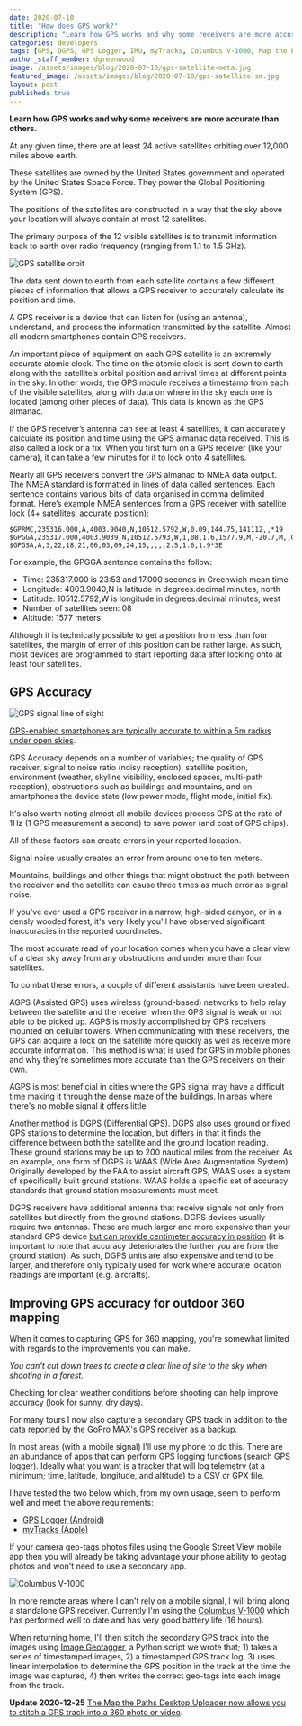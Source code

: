 ```yaml
---
date: 2020-07-10
title: "How does GPS work?"
description: "Learn how GPS works and why some receivers are more accurate than others."
categories: developers
tags: [GPS, DGPS, GPS Logger, IMU, myTracks, Columbus V-1000, Map the Paths]
author_staff_member: dgreenwood
image: /assets/images/blog/2020-07-10/gps-satellite-meta.jpg
featured_image: /assets/images/blog/2020-07-10/gps-satellite-sm.jpg
layout: post
published: true
---
```


**Learn how GPS works and why some receivers are more accurate than others.**

At any given time, there are at least 24 active satellites orbiting over 12,000 miles above earth.

These satellites are owned by the United States government and operated by the United States Space Force. They power the Global Positioning System (GPS).

The positions of the satellites are constructed in a way that the sky above your location will always contain at most 12 satellites.

The primary purpose of the 12 visible satellites is to transmit information back to earth over radio frequency (ranging from 1.1 to 1.5 GHz).

<img class="img-fluid" src="/assets/images/blog/2020-07-10/gps-satellites.gif" alt="GPS satellite orbit" title="GPS satellite orbit" />

The data sent down to earth from each satellite contains a few different pieces of information that allows a GPS receiver to accurately calculate its position and time.

A GPS receiver is a device that can listen for (using an antenna), understand, and process the information transmitted by the satellite. Almost all modern smartphones contain GPS receivers.

An important piece of equipment on each GPS satellite is an extremely accurate atomic clock. The time on the atomic clock is sent down to earth along with the satellite’s orbital position and arrival times at different points in the sky. In other words, the GPS module receives a timestamp from each of the visible satellites, along with data on where in the sky each one is located (among other pieces of data). This data is known as the GPS almanac.

If the GPS receiver’s antenna can see at least 4 satellites, it can accurately calculate its position and time using the GPS almanac data received. This is also called a lock or a fix. When you first turn on a GPS receiver (like your camera), it can take a few minutes for it to lock onto 4 satellites.

Nearly all GPS receivers convert the GPS almanac to NMEA data output. The NMEA standard is formatted in lines of data called sentences. Each sentence contains various bits of data organised in comma delimited format. Here’s example NMEA sentences from a GPS receiver with satellite lock (4+ satellites, accurate position):

```
$GPRMC,235316.000,A,4003.9040,N,10512.5792,W,0.09,144.75,141112,,*19
$GPGGA,235317.000,4003.9039,N,10512.5793,W,1,08,1.6,1577.9,M,-20.7,M,,0000*5F
$GPGSA,A,3,22,18,21,06,03,09,24,15,,,,,2.5,1.6,1.9*3E
```

For example, the GPGGA sentence contains the follow:

* Time: 235317.000 is 23:53 and 17.000 seconds in Greenwich mean time
* Longitude: 4003.9040,N is latitude in degrees.decimal minutes, north
* Latitude: 10512.5792,W is longitude in degrees.decimal minutes, west
* Number of satellites seen: 08
* Altitude: 1577 meters

Although it is technically possible to get a position from less than four satellites, the margin of error of this position can be rather large. As such, most devices are programmed to start reporting data after locking onto at least four satellites.

## GPS Accuracy

<img class="img-fluid" src="/assets/images/blog/2020-07-10/gps-signal-line-of-sight.png" alt="GPS signal line of sight" title="GPS signal line of sight" />

[GPS-enabled smartphones are typically accurate to within a 5m radius under open skies](https://www.gps.gov/systems/gps/performance/accuracy/).

GPS Accuracy depends on a number of variables; the quality of GPS receiver, signal to noise ratio (noisy reception), satellite position, environment (weather, skyline visibility, enclosed spaces, multi-path reception), obstructions such as buildings and mountains, and on smartphones the device state (low power mode, flight mode, initial fix).

It's also worth noting almost all mobile devices process GPS at the rate of 1Hz (1 GPS measurement a second) to save power (and cost of GPS chips).

All of these factors can create errors in your reported location.

Signal noise usually creates an error from around one to ten meters.

Mountains, buildings and other things that might obstruct the path between the receiver and the satellite can cause three times as much error as signal noise.

If you've ever used a GPS receiver in a narrow, high-sided canyon, or in a densly wooded forest, it's very likely you'll have observed significant inaccuracies in the reported coordinates.

The most accurate read of your location comes when you have a clear view of a clear sky away from any obstructions and under more than four satellites. 

To combat these errors, a couple of different assistants have been created.

AGPS (Assisted GPS) uses wireless (ground-based) networks to help relay between the satellite and the receiver when the GPS signal is weak or not able to be picked up. AGPS is mostly accomplished by GPS receivers mounted on cellular towers. When communicating with these receivers, the GPS can acquire a lock on the satellite more quickly as well as receive more accurate information. This method is what is used for GPS in mobile phones and why they’re sometimes more accurate than the GPS receivers on their own.

AGPS is most beneficial in cities where the GPS signal may have a difficult time making it through the dense maze of the buildings. In areas where there's no mobile signal it offers little

Another method is DGPS (Differential GPS). DGPS also uses ground or fixed GPS stations to determine the location, but differs in that it finds the difference between both the satellite and the ground location reading. These ground stations may be up to 200 nautical miles from the receiver. As an example, one form of DGPS is WAAS (Wide Area Augmentation System). Originally developed by the FAA to assist aircraft GPS, WAAS uses a system of specifically built ground stations. WAAS holds a specific set of accuracy standards that ground station measurements must meet.

DGPS receivers have additional antenna that receive signals not only from satellites but directly from the ground stations. DGPS devices usually require two antennas. These are much larger and more expensive than your standard GPS device [but can provide centimeter accuracy in position](https://en.wikipedia.org/wiki/Differential_GPS) (it is important to note that accuracy deteriorates the further you are from the ground station). As such, DGPS units are also expensive and tend to be larger, and therefore only typically used for work where accurate location readings are important (e.g. aircrafts).

## Improving GPS accuracy for outdoor 360 mapping

When it comes to capturing GPS for 360 mapping, you're somewhat limited with regards to the improvements you can make.

_You can't cut down trees to create a clear line of site to the sky when shooting in a forest._

Checking for clear weather conditions before shooting can help improve accuracy (look for sunny, dry days).

For many tours I now also capture a secondary GPS track in addition to the data reported by the GoPro MAX's GPS receiver as a backup.

In most areas (with a mobile signal) I'll use my phone to do this. There are an abundance of apps that can perform GPS logging functions (search GPS logger). Ideally what you want is a tracker that will log telemetry (at a minimum; time, latitude, longitude, and altitude) to a CSV or GPX file.

I have tested the two below which, from my own usage, seem to perform well and meet the above requirements:

* [GPS Logger (Android)](https://play.google.com/store/apps/details?id=com.mendhak.gpslogger&hl=en_GB)
* [myTracks (Apple)](https://apps.apple.com/gb/app/mytracks-the-gps-logger/id358697908)

If your camera geo-tags photos files using the Google Street View mobile app then you will already be taking advantage your phone ability to geotag photos and won't need to use a secondary app.

<img class="img-fluid" src="/assets/images/blog/2020-07-10/columbus-v1000-gps-tracker.jpg" alt="Columbus V-1000" title="Columbus V-1000" />

In more remote areas where I can't rely on a mobile signal, I will bring along a standalone GPS receiver. Currently I'm using the [Columbus V-1000](https://www.amazon.com/Columbus-Barometric-Temperature-Navigation-Compatible/dp/B01IKV65QS) which has performed well to date and has very good battery life (16 hours).

When returning home, I'll then stitch the secondary GPS track into the images using [Image Geotagger](https://github.com/trek-view/image-geotagger), a Python script we wrote that; 1) takes a series of timestamped images, 2) a timestamped GPS track log, 3) uses linear interpolation to determine the GPS position in the track at the time the image was captured, 4) then writes the correct geo-tags into each image from the track.

**Update 2020-12-25** [The Map the Paths Desktop Uploader now allows you to stitch a GPS track into a 360 photo or video](/blog/2020/map-the-paths-desktop-uploader).
